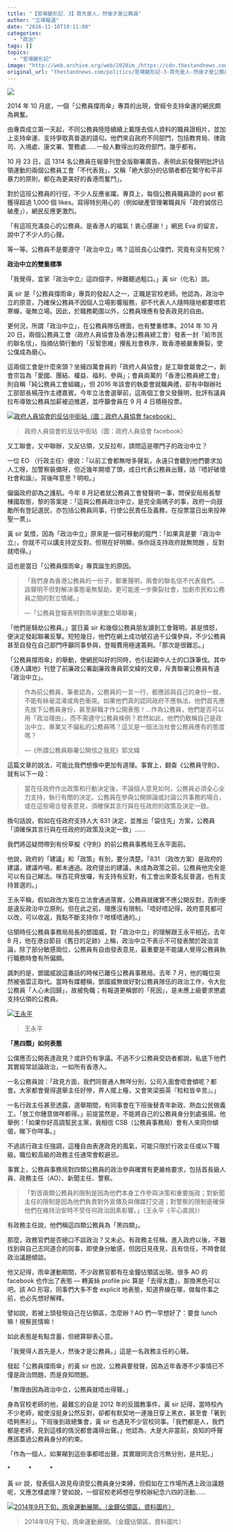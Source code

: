 ```yaml
---
title: "【官場變形記．3】首先是人，然後才是公務員"
author: "立場報道"
date: "2016-11-10T19:11:00"
categories:
  - "政治"
tags: []
topics:
  - "官場變形記"
image: "http://web.archive.org/web/2020im_/https://cdn.thestandnews.com/media/photos/cache/memo-13_TVjoy_1200x0.png"
original_url: "thestandnews.com/politics/官場變形記-3-首先是人-然後才是公務員"
---
```

![](http://web.archive.org/web/2020im_/https://cdn.thestandnews.com/media/photos/cache/memo-13_TVjoy_1200x0.png)

2014 年 10 月底，一個「公務員撐雨傘」專頁的出現，曾經令支持傘運的網民頗為興奮。

由專頁成立第一天起，不同公務員陸陸續續上載隱去個人資料的職員證相片，並加上支持傘運、支持爭取真普選的語句。他們來自政府不同部門，包括教育局、律政司、入境處、康文署、警務處……一般人數得出的政府部門，幾乎都有。

10 月 23 日，這 1314 名公務員在報章刊登全版聯署廣告，表明此前發聲明批評佔領運動的兩個公務員工會「不代表我」，又稱「絶大部分的佔領者都在緊守和平非暴力的原則，都在為更美好的香港而奮鬥」。

對於這班公務員的行徑，不少人反應雀躍。專頁上，每個公務員職員證的 post 都獲得超過 1,000 個 likes。寫得特別用心的（例如破產管理署職員斥「政府誠信已破產」），網民反應更激烈。

「有這班充滿良心的公務員。是香港人的福氣！衷心感謝！」網民 Eva 的留言，說中了不少人的心聲。

等一等。公務員不是要遵守「政治中立」嗎？這班良心公僕們，究竟有沒有犯規？

**政治中立的雙重標準**

「我覺得，宜家『政治中立』這四個字，仲難聽過粗口。」黃 sir（化名）說。

黃 sir 是「公務員撐雨傘」專頁的發起人之一，正職是官校老師。他認為，政治中立的原意，乃確保公務員不因個人立場影響服務，卻不代表人人隨時隨地都要噤若寒蟬，毫無立場。因此，於職務範圍以外，公務員理應有發表政見的自由。

更何況，所謂「政治中立」，在公務員隊伍裡面，也有雙重標準。2014 年 10 月 20 日，兩個公務員工會（政府人員協會及香港公務員總工會）發表一封「給市民的聯名信」，指摘佔領行動的「反智思維」攪亂社會秩序，致香港被嚴重撕裂，使公僕成為磨心。

這兩個工會是什麼來頭？坐擁四萬會員的「政府人員協會」是工聯會屬會之一，創會宗旨為「愛國、團結、權益、福利、參與」；會員兩萬的「香港公務員總工會」則自稱「純公務員工會組織」，但 2016 年該會的執委會就職典禮，卻有中聯辦社工部部長楊茂作主禮嘉賓。今年立法會選舉前，這兩個工會又發聲明，批評有議員拉布導致公務員加薪被迫推遲，並呼籲會員在 9 月 4 日積極投票。

[![政府人員協會的反佔中街站（圖：政府人員協會 facebook）](http://web.archive.org/web/2020im_/https://cdn.thestandnews.com/media/photos/cache/1912170_406123469526455_6725414706232739038_n_joWzw_1200x0.jpg)](http://web.archive.org/web/20210628092955/https://cdn.thestandnews.com/media/photos/cache/1912170_406123469526455_6725414706232739038_n_joWzw_1200x0.jpg)

> 政府人員協會的反佔中街站（圖：政府人員協會 facebook）

又工聯會，又中聯辦，又反佔領，又反拉布，請問這是哪門子的政治中立？

一位 EO （行政主任）便說：「以前工會都無咁多聲氣，永遠只會聽到他們要求加人工呀，加警察裝備呀，但近幾年開壞了頭，成日代表公務員出聲，話『唔好破壞社會和諧』，背後咩意思？明啦。」

偏偏政府卻為之護航。今年 8 月記者就公務員工會發聲明一事，問保安局局長黎棟國取態，黎的答案是：「這與公務員政治中立，是完全兩碼子的事，政府一向鼓勵所有登記選民，亦包括公務員同事，行使公民責任及義務，在投票當日出來投神聖一票」。

黃 sir 氣憤，因為「政治中立」原來是一個可移動的龍門：「如果真是要『政治中立』，你就不可以講支持定反對。但現在好明顯，係你話支持政府就無問題 ，反對就唔得。」

這也是當日「公務員撐雨傘」專頁誕生的原因。

> 「我們身為香港公務員的一份子，鄭重聲明，兩會的聯名信不代表我們。…該聲明不但對解決事態毫無幫助，更可能進一步撕裂社會，加劇市民和公務員之間的對立情緒。」
> 
> —「公務員登報表明對雨傘運動立場聯署」

「他們是騎劫公務員。」當日黃 sir 和幾個公務員朋友讀到工會聲明，甚是憤怒，便決定發起聯署反撃。短短幾日，他們在網上成功號召過千公僕參與，不少公務員甚至自發在自己部門呼籲同事參與，登報費用極速籌夠。「那次是很難忘。」

「公務員撐雨傘」的舉動，使網民叫好的同時，也引起親中人士的口誅筆伐。其中《港人講地》刊登了前廉政公署副廉政專員郭文緯的文章，斥責聯署公務員有違「政治中立」。

> 作為前公務員，筆者認為，公務員的一言一行，都應該與自己的身份一致，不能有絲毫混淆或角色衝突。如果他們真的認同政府不應執法，他們首先應先放下公務員身份，甚至辭職才作公開表態！…作為公務員，他們是否可以用「政治理由」，而不需遵守公務員條例？若然如此，他們仍敢稱自己是政治中立、專業又不偏私的公務員嗎？這又是一個法治社會公務員應有的態度嗎？
> 
> —《所謂公務員聯署公開信之我見》郭文緯

這篇文章的說法，可能比我們想像中更加有道理。事實上，翻查《公務員守則》，就有以下一段：

> 當在任政府作出政策和行動決定後，不論個人意見如何，公務員必須全心全力支持，執行有關的決定。公務員在參與公開辯論或討論公共事務的場合，或在這些場合發表意見，須確保其言行與在任政府的政策及決定一致。

換句話說，假如在任政府支持人大 831 決定，並推出「袋住先」方案，公務員「須確保其言行與在任政府的政策及決定一致」……

我們將這疑問帶到有份草擬《守則》的前公務員事務局王永平面前。

他說，政府的「建議」和「政策」有別，要分清楚。「831 （政改方案）是政府的建議，建議咋喎，都未通過。政府提出的建議，未成為政策之前，公務員他完全是可以有自己睇法。咪百花齊放囉，有支持有反對，有工會出來簽名反普選，也有支持普選的。」

王永平稱，假如政改方案在立法會通過落實，公務員就確實不應公開反對，否則便是違反政治中立原則。但在此之前，理應沒有限制。「唔好唔記得，政府意見都可以改，可以收返，我點不斷支持你？咁樣唔通的。」

佔領時任公務員事務局局長的鄧國威，對「政治中立」的理解跟王永平相近。去年 8 月，他在港台節目《舊日的足跡》上稱，政治中立不表示不可發表關於政治言論，除了部分敏感崗位，公務員有自由發表意見，最重要是不能讓人覺得公務員執行職務時會有所偏頗。

諷刺的是，鄧國威說這番話的時候已離任公務員事務局。去年 7 月，他的職位突然被張雲正取代。當時有媒體稱，鄧國威無做好對公務員隊伍的政治工作，令大批公務員「人心未回歸」，故被免職；有報道更稱鄧的「死因」，是未應上級要求懲處支持佔領的公務員。

[![王永平](http://web.archive.org/web/2020im_/https://cdn.thestandnews.com/media/photos/cache/wong_LUqVe_1200x0.png)](http://web.archive.org/web/20210628092955/https://cdn.thestandnews.com/media/photos/cache/wong_LUqVe_1200x0.png)

> 王永平

**「黑四類」如何表態**

公僕應否公開表達政見？或許仍有爭議。不過不少公務員受訪者都說，私底下他們其實經常談論政治，一如所有香港人。

一名公務員說：「政見方面，我們同普通人無咩分別，公司入面會唔會傾呢？都會。大家都會覺得選舉主任好慘，畀人擺上檯，又會笑梁振英『粒粒皆辛苦』。」

一名行政主任甚至透露，選舉期間，有同事會在下班後替青年新政、熱血公民做義工。「放工你鍾意做咩都得。」前提當然是，不能將自己的公務員身分到處張揚。他舉例：「如果你好高調幫民主黨，我相信 CSB（公務員事務局）會有人來同你傾偈，睇下你咩事。」

不過該行政主任強調，這種自由表達政見的風氣，可能只限於行政主任或以下職級。職位較高級的政務主任通常會較避忌。

事實上，公務員事務局對四類公務員的政治參與確實有更嚴格要求，包括首長級人員、政務主任（AO）、新聞主任、警察。

> 「對首兩類公務員的限制是因為他們本身工作參與決策和重要施政；對新聞主任的限制是因為他們負責對外宣傳及與傳媒打交道；對警察的限制是確保他們在維持治安時不受任何政治因素影響。」（王永平《平心直說》）

有政務主任說，他們稱這四類公務員為「黑四類」。

那麼，政務官們是否絕口不談政治？又未必。有政務主任稱，進入政府以後，不難找到與自己志同道合的同事，即使身分敏感，但因日見夜見，且有信任，不時會就政治議題傾談。

他又記得，雨傘運動期間，不少政務官都有在金鐘佔領區出現。很多 AO 的 facebook 也作出了表態 — 轉黃絲 profile pic 算是「去得太盡」，那換黑色可以吧。該 AO 形容，同事們大多不會 explicit 地表態，知道界線在哪，做每件事之前，也必先想好解釋。

譬如說，若被上頭發現自己在佔領區，怎麼辦？AO 們一早想好了：要食 lunch 嘛！視察民情嘛！

如此表態是有點含蓄，但總算聊表心意。

「我覺得人首先是人，然後才是公務員。」這是一名政務主任的心聲。

發起「公務員撐雨傘」的黃 sir 也說，公務員要發聲，因為近年香港不少事情已不僅是政治問題，而是良知問題。

「無理由因為政治中立，公務員就唔出得聲。」

身為官校老師的他，最難忘的自是 2012 年的反國教事件。黃 sir 記得，當時校內不少老師，縱使沒挺身公然反對，卻都有默契地一連幾日穿上黑衣，甚至會「著到唔夠黑衫」。下班後到政總集會，黃 sir 也遇見不少官校同事。「我們都是人，我們都是老師，見到這樣的情況都會識得出聲。」他認為，大是大非當前，良知的呼聲應該蓋過公務員身分的約束。

「作為一個人，如果睇到這些事都唔出聲，其實跟同流合污無分別，是共犯。」

\*　　　\*　　　\*

黃 sir 說，發表個人政見毋須受公務員身分束縛，但假如在工作場所遇上政治議題呢，又應怎樣處理？譬如說，一個官校老師想在學校辦紀念六四的活動……

[![2014年9月下旬，雨傘運動展開。（金鐘佔領區，資料圖片）](http://web.archive.org/web/2020im_/https://cdn.thestandnews.com/media/photos/cache/occ1_OPO6t_1200x0.png)](http://web.archive.org/web/20210628092955/https://cdn.thestandnews.com/media/photos/cache/occ1_OPO6t_1200x0.png)

> 2014年9月下旬，雨傘運動展開。（金鐘佔領區，資料圖片）